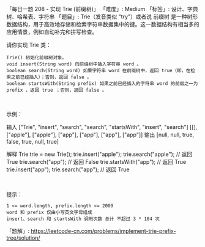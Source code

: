 「每日一题 208 - 实现 Trie (前缀树)」
「难度」: Medium
「标签」: 设计、字典树、哈希表、字符串
「题目」: Trie（发音类似 "try"）或者说 前缀树 是一种树形数据结构，用于高效地存储和检索字符串数据集中的键。这一数据结构有相当多的应用情景，例如自动补完和拼写检查。

请你实现 Trie 类：


	Trie() 初始化前缀树对象。
	void insert(String word) 向前缀树中插入字符串 word 。
	boolean search(String word) 如果字符串 word 在前缀树中，返回 true（即，在检索之前已经插入）；否则，返回 false 。
	boolean startsWith(String prefix) 如果之前已经插入的字符串 word 的前缀之一为 prefix ，返回 true ；否则，返回 false 。


 

示例：

输入
["Trie", "insert", "search", "search", "startsWith", "insert", "search"]
[[], ["apple"], ["apple"], ["app"], ["app"], ["app"], ["app"]]
输出
[null, null, true, false, true, null, true]

解释
Trie trie = new Trie();
trie.insert("apple");
trie.search("apple");   // 返回 True
trie.search("app");     // 返回 False
trie.startsWith("app"); // 返回 True
trie.insert("app");
trie.search("app");     // 返回 True


 

提示：


	1 <= word.length, prefix.length <= 2000
	word 和 prefix 仅由小写英文字母组成
	insert、search 和 startsWith 调用次数 总计 不超过 3 * 104 次



「题解」: https://leetcode-cn.com/problems/implement-trie-prefix-tree/solution/
